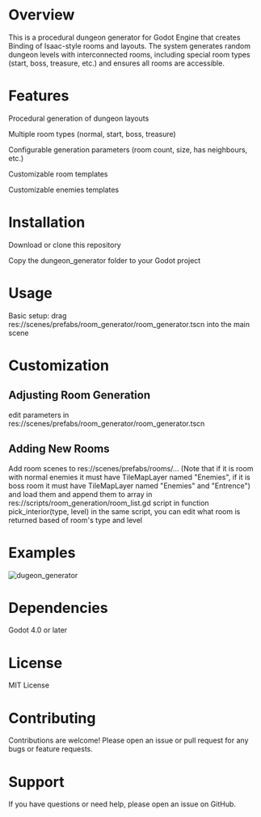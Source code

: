 # Overview
This is a procedural dungeon generator for Godot Engine that creates Binding of Isaac-style rooms and layouts. The system generates random dungeon levels with interconnected rooms, including special room types (start, boss, treasure, etc.) and ensures all rooms are accessible.

# Features
Procedural generation of dungeon layouts

Multiple room types (normal, start, boss, treasure)

Configurable generation parameters (room count, size, has neighbours, etc.)

Customizable room templates

Customizable enemies templates

# Installation
Download or clone this repository

Copy the dungeon_generator folder to your Godot project

# Usage
Basic setup:
drag res://scenes/prefabs/room_generator/room_generator.tscn into the main scene 

# Customization

## Adjusting Room Generation
edit parameters in res://scenes/prefabs/room_generator/room_generator.tscn 

## Adding New Rooms
Add room scenes to res://scenes/prefabs/rooms/...
(Note that if it is room with normal enemies it must have TileMapLayer named "Enemies", if it is boss room it must have TileMapLayer named "Enemies" and "Entrence")
and load them and append them to array in res://scripts/room_generation/room_list.gd script
in function pick_interior(type, level) in the same script, you can edit what room is returned based of room's type and level

# Examples
![dugeon_generator](https://github.com/user-attachments/assets/2d00246e-8053-43bd-adfc-ce9eacf8beae)

# Dependencies
Godot 4.0 or later

# License
MIT License

# Contributing
Contributions are welcome! Please open an issue or pull request for any bugs or feature requests.

# Support
If you have questions or need help, please open an issue on GitHub.
